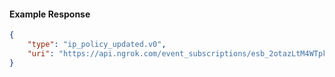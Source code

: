 <!-- Code generated for API Clients. DO NOT EDIT. -->

#### Example Response

```json
{
	"type": "ip_policy_updated.v0",
	"uri": "https://api.ngrok.com/event_subscriptions/esb_2otazLtM4WTpkcVn593O5bmxySx/sources/ip_policy_updated.v0"
}
```

